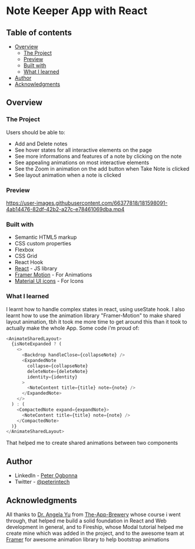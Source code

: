 # Note Keeper App with React

## Table of contents

- [Overview](#overview)
  - [The Project](#the-project)
  - [Preview](#preview)
  - [Built with](#built-with)
  - [What I learned](#what-i-learned)
- [Author](#author)
- [Acknowledgments](#acknowledgments)

## Overview

### The Project

Users should be able to:

- Add and Delete notes
- See hover states for all interactive elements on the page
- See more informations and features of a note by clicking on the note
- See appealing animations on most interactive elements
- See the Zoom in animation on the add button when Take Note is clicked
- See layout animation when a note is clicked

### Preview


https://user-images.githubusercontent.com/66377818/181598091-4ab14476-82df-42b2-a27c-e78461069dba.mp4


### Built with

- Semantic HTML5 markup
- CSS custom properties
- Flexbox
- CSS Grid
- React Hook
- [React](https://reactjs.org/) - JS library
- [Framer Motion](https://framer.com/motion/) - For Animations
- [Material UI icons](https://mui.com/material-ui/material-icons/) - For Icons

### What I learned

I learnt how to handle complex states in react, using useState hook.
I also learnt how to use the animation library "Framer-Motion" to make shared layout animation, tbh it took me more time to get around this than it took to actually make the whole App.
Some code i'm proud of:

```js
<AnimateSharedLayout>
  {isNoteExpanded ? (
    <>
      <Backdrop handleClose={collapseNote} />
      <ExpandedNote
        collapse={collapseNote}
        deleteNote={deleteNote}
        identity={identity}
      >
        <NoteContent title={title} note={note} />
      </ExpandedNote>
    </>
  ) : (
    <CompactedNote expand={expandNote}>
      <NoteContent title={title} note={note} />
    </CompactedNote>
  )}
</AnimateSharedLayout>
```

That helped me to create shared animations between two components

## Author

- LinkedIn - [Peter Ogbonna](https://www.linkedin.com/in/peter-ogbonna-9889721b2/)
- Twitter - [@peterintech](https://www.twitter.com/Peterintech)

## Acknowledgments

All thanks to [Dr. Angela Yu](https://www.twitter.com/yu_angela) from [The-App-Brewery](https://www.appbrewery.co/) whose course i went through, that helped me build a solid foundation in React and Web development in general, and to Fireship, whose Modal tutorial helped me create mine which was added in the project, and to the awesome team at [Framer](https://framer.com/) for awesome animation library to help bootstrap animations
